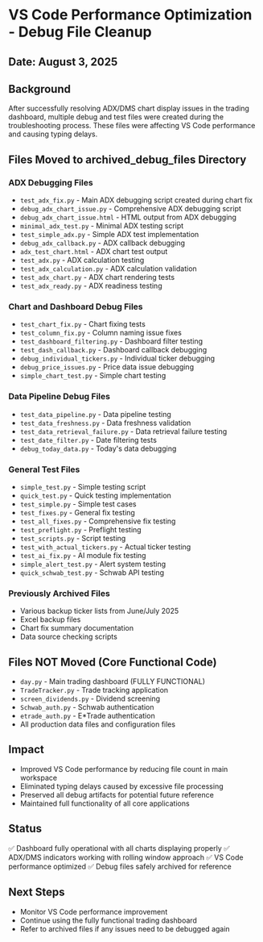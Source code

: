 # VS Code Performance Optimization - Debug File Cleanup

## Date: August 3, 2025

## Background
After successfully resolving ADX/DMS chart display issues in the trading dashboard, multiple debug and test files were created during the troubleshooting process. These files were affecting VS Code performance and causing typing delays.

## Files Moved to archived_debug_files Directory

### ADX Debugging Files
- `test_adx_fix.py` - Main ADX debugging script created during chart fix
- `debug_adx_chart_issue.py` - Comprehensive ADX debugging script
- `debug_adx_chart_issue.html` - HTML output from ADX debugging
- `minimal_adx_test.py` - Minimal ADX testing script
- `test_simple_adx.py` - Simple ADX test implementation
- `debug_adx_callback.py` - ADX callback debugging
- `adx_test_chart.html` - ADX chart test output
- `test_adx.py` - ADX calculation testing
- `test_adx_calculation.py` - ADX calculation validation
- `test_adx_chart.py` - ADX chart rendering tests
- `test_adx_ready.py` - ADX readiness testing

### Chart and Dashboard Debug Files
- `test_chart_fix.py` - Chart fixing tests
- `test_column_fix.py` - Column naming issue fixes
- `test_dashboard_filtering.py` - Dashboard filter testing
- `test_dash_callback.py` - Dashboard callback debugging
- `debug_individual_tickers.py` - Individual ticker debugging
- `debug_price_issues.py` - Price data issue debugging
- `simple_chart_test.py` - Simple chart testing

### Data Pipeline Debug Files
- `test_data_pipeline.py` - Data pipeline testing
- `test_data_freshness.py` - Data freshness validation
- `test_data_retrieval_failure.py` - Data retrieval failure testing
- `test_date_filter.py` - Date filtering tests
- `debug_today_data.py` - Today's data debugging

### General Test Files
- `simple_test.py` - Simple testing script
- `quick_test.py` - Quick testing implementation
- `test_simple.py` - Simple test cases
- `test_fixes.py` - General fix testing
- `test_all_fixes.py` - Comprehensive fix testing
- `test_preflight.py` - Preflight testing
- `test_scripts.py` - Script testing
- `test_with_actual_tickers.py` - Actual ticker testing
- `test_ai_fix.py` - AI module fix testing
- `simple_alert_test.py` - Alert system testing
- `quick_schwab_test.py` - Schwab API testing

### Previously Archived Files
- Various backup ticker lists from June/July 2025
- Excel backup files
- Chart fix summary documentation
- Data source checking scripts

## Files NOT Moved (Core Functional Code)
- `day.py` - Main trading dashboard (FULLY FUNCTIONAL)
- `TradeTracker.py` - Trade tracking application
- `screen_dividends.py` - Dividend screening
- `Schwab_auth.py` - Schwab authentication
- `etrade_auth.py` - E*Trade authentication
- All production data files and configuration files

## Impact
- Improved VS Code performance by reducing file count in main workspace
- Eliminated typing delays caused by excessive file processing
- Preserved all debug artifacts for potential future reference
- Maintained full functionality of all core applications

## Status
✅ Dashboard fully operational with all charts displaying properly
✅ ADX/DMS indicators working with rolling window approach
✅ VS Code performance optimized
✅ Debug files safely archived for reference

## Next Steps
- Monitor VS Code performance improvement
- Continue using the fully functional trading dashboard
- Refer to archived files if any issues need to be debugged again
